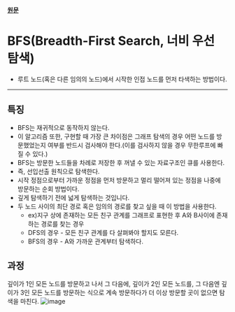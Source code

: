 #### [원문](http://bbangson.tistory.com/42)
# BFS(Breadth-First Search, 너비 우선 탐색)
* 루트 노드(혹은 다른 임의의 노드)에서 시작한 인접 노드를 먼저 타색하는 방법이다.
---
## 특징
* BFS는 재귀적으로 동작하지 않는다.
* 이 알고리즘 또한, 구현할 때 가장 큰 차이점은 그래프 탐색의 경우 어떤 노드를 방문했었는지 여부를 반드시 검사해야 한다.(이를 검사하지 않을 경우 무한루프에 빠질 수 있다.)
* BFS는 방문한 노드들을 차례로 저장한 후 꺼낼 수 있는 자료구조인 큐를 사용한다.
* 즉, 선입선출 원칙으로 탐색한다.
* 시작 정점으로부터 가까운 정점을 먼저 방문하고 멀리 떨어져 있는 정점을 나중에 방문하는 순회 방법이다.
* 깊게 탐색하기 전에 넓게 탐색하는 것입니다.
* 두 노드 사이의 최단 경로 혹은 임의의 경로를 찾고 싶을 때 이 방법을 사용한다.
    * ex)지구 상에 존재하는 모든 친구 관계를 그래프로 표현한 후 A와 B사이에 존재하는 경로를 찾는 경우
    * DFS의 경우 - 모든 친구 관계를 다 살펴봐야 할지도 모른다.
    * BFS의 경우 - A와 가까운 관계부터 탐색하다.
## 과정
깊이가 1인 모든 노드를 방문하고 나서 그 다음에, 깊이가 2인 모든 노드를, 그 다음엔 깊이가 3인 모든 노드를 방문하는 식으로 계속 방문하다가 더 이상 방문할 곳이 없으면 탐색을 마친다.
![image](https://user-images.githubusercontent.com/81658718/198865891-e1f3c4ef-1dda-4354-a645-d395d2663a0e.png)
